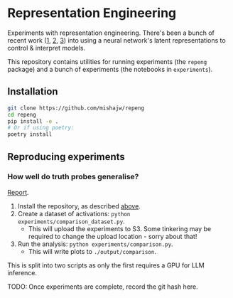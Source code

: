 # Representation Engineering

Experiments with representation engineering. There's been a bunch of recent work ([1](https://arxiv.org/abs/2310.01405), [2](https://arxiv.org/abs/2308.10248), [3](https://arxiv.org/abs/2212.03827)) into using a neural network's latent representations to control & interpret models.

This repository contains utilities for running experiments (the `repeng` package) and a bunch of experiments (the notebooks in `experiments`).

## Installation
```bash
git clone https://github.com/mishajw/repeng
cd repeng
pip install -e .
# Or if using poetry:
poetry install
```

## Reproducing experiments

### How well do truth probes generalise?
[Report](https://docs.google.com/document/d/1tz-JulAUz3SOc8Qm8MLwE9TohX8gSZlXQ2Y4PBwfJ1U).

1. Install the repository, as described [above](#installation).
2. Create a dataset of activations: `python experiments/comparison_dataset.py`.
    - This will upload the experiments to S3. Some tinkering may be required to change the upload location - sorry about that!
3. Run the analysis: `python experiments/comparison.py`.
    - This will write plots to `./output/comparison`.

This is split into two scripts as only the first requires a GPU for LLM inference.

TODO: Once experiments are complete, record the git hash here.
